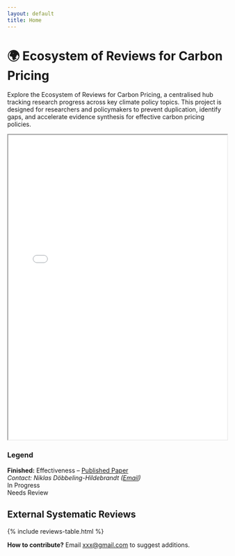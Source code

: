```yaml
---
layout: default
title: Home
---
```


<div class="header-container">
  <h1>🌍 Ecosystem of Reviews for Carbon Pricing</h1>
</div>

<p>
Explore the Ecosystem of Reviews for Carbon Pricing, a centralised hub tracking research progress across key climate policy topics.
This project is designed for researchers and policymakers to prevent duplication, identify gaps, and accelerate evidence synthesis for effective carbon pricing policies.
</p>

<!-- Graph -->
<div class="graph-container">
  <iframe src="/ecosystem-reviews/carbon_pricing_graph.html" width="100%" height="700"></iframe>
</div>

<!-- Shared Width Wrapper -->
<div class="stacked-container">
  
  <!-- Legend -->
  <div class="legend-box">
    <h3>Legend</h3>
    <div class="legend-item">
      <span class="color-dot finished"></span>
      <strong>Finished:</strong> Effectiveness –  
      <a href="https://www.nature.com/articles/s41467-024-48512-w" target="_blank">Published Paper</a><br>
      <em>Contact: Niklas Döbbeling-Hildebrandt (<a href="mailto:niklas.doebbeling-hildebrandt@pik-potsdam.de">Email</a>)</em>
    </div>
    <div class="legend-item">
      <span class="color-dot in-progress"></span> In Progress
    </div>
    <div class="legend-item">
      <span class="color-dot needs-review"></span> Needs Review
    </div>
  </div>

  <!-- Table -->
  <div class="table-container">
    <h2>External Systematic Reviews</h2>
    {% include reviews-table.html %}
    <p class="contribute-note">
      <strong>How to contribute?</strong>  
      Email <a href="mailto:xxx@gmail.com">xxx@gmail.com</a> to suggest additions.
    </p>
  </div>
</div>
